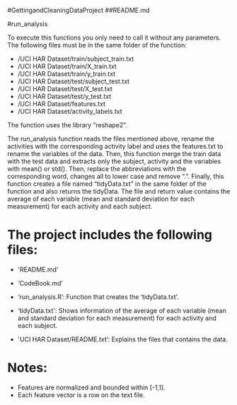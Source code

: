 #GettingandCleaningDataProject
##README.md

#run_analysis

To execute this functions you only need to call it without any parameters. The following files must be in the same folder of the function:
* /UCI HAR Dataset/train/subject_train.txt
* /UCI HAR Dataset/train/X_train.txt
* /UCI HAR Dataset/train/y_train.txt
* /UCI HAR Dataset/test/subject_test.txt
* /UCI HAR Dataset/test/X_test.txt
* /UCI HAR Dataset/test/y_test.txt
* /UCI HAR Dataset/features.txt
* /UCI HAR Dataset/activity_labels.txt

The function uses the library “reshape2”.

The run_analysis function reads the files mentioned above, rename the activities with the corresponding activity label and uses the features.txt to rename the variables of the data. Then, this function merge the train data with the test data and extracts only the subject, activity and the variables with mean() or std(). Then, replace the abbreviations with the corresponding word, changes all to lower case and remove “.”. Finally, this function creates a file named “tidyData.txt” in the same folder of the function and also returns the tidyData. The file and return value contains the average of each variable (mean and standard deviation for each measurement) for each activity and each subject.

The project includes the following files:
=========================================

- 'README.md’

- ‘CodeBook.md’

- ‘run_analysis.R’: Function that creates the ‘tidyData.txt’.

- ‘tidyData.txt': Shows information of the average of each variable (mean and standard deviation for each measurement) for each activity and each subject.

- 'UCI HAR Dataset/README.txt’: Explains the files that contains the data.


Notes: 
======
* Features are normalized and bounded within [-1,1].
* Each feature vector is a row on the text file.



